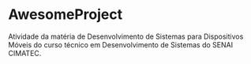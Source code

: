 # AwesomeProject
Atividade da matéria de Desenvolvimento de Sistemas para Dispositivos Móveis do curso técnico em Desenvolvimento de Sistemas do SENAI CIMATEC.

